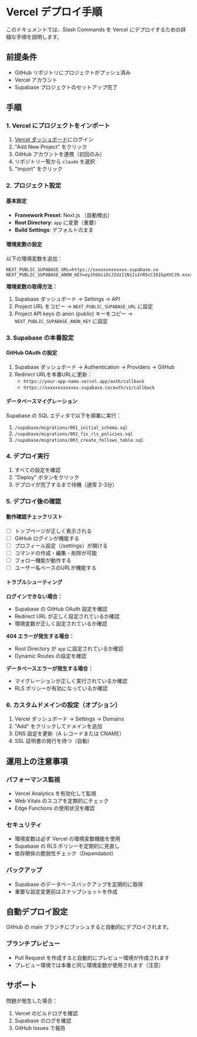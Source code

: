 # Vercel デプロイ手順

このドキュメントでは、Slash Commands を Vercel にデプロイするための詳細な手順を説明します。

## 前提条件

- GitHub リポジトリにプロジェクトがプッシュ済み
- Vercel アカウント
- Supabase プロジェクトのセットアップ完了

## 手順

### 1. Vercel にプロジェクトをインポート

1. [Vercel ダッシュボード](https://vercel.com/dashboard)にログイン
2. "Add New Project" をクリック
3. GitHub アカウントを連携（初回のみ）
4. リポジトリ一覧から `claude` を選択
5. "Import" をクリック

### 2. プロジェクト設定

#### 基本設定
- **Framework Preset**: Next.js （自動検出）
- **Root Directory**: `app` に変更（重要）
- **Build Settings**: デフォルトのまま

#### 環境変数の設定

以下の環境変数を追加：

```
NEXT_PUBLIC_SUPABASE_URL=https://xxxxxxxxxxxxx.supabase.co
NEXT_PUBLIC_SUPABASE_ANON_KEY=eyJhbGciOiJIUzI1NiIsInR5cCI6IkpXVCJ9.xxxxx
```

**環境変数の取得方法：**
1. Supabase ダッシュボード → Settings → API
2. Project URL をコピー → `NEXT_PUBLIC_SUPABASE_URL` に設定
3. Project API keys の anon (public) キーをコピー → `NEXT_PUBLIC_SUPABASE_ANON_KEY` に設定

### 3. Supabase の本番設定

#### GitHub OAuth の設定

1. Supabase ダッシュボード → Authentication → Providers → GitHub
2. Redirect URLを本番URLに更新：
   - `https://your-app-name.vercel.app/auth/callback`
   - `https://xxxxxxxxxxxxx.supabase.co/auth/v1/callback`

#### データベースマイグレーション

Supabase の SQL エディタで以下を順番に実行：

1. `/supabase/migrations/001_initial_schema.sql`
2. `/supabase/migrations/002_fix_rls_policies.sql`
3. `/supabase/migrations/003_create_follows_table.sql`

### 4. デプロイ実行

1. すべての設定を確認
2. "Deploy" ボタンをクリック
3. デプロイが完了するまで待機（通常 2-3分）

### 5. デプロイ後の確認

#### 動作確認チェックリスト

- [ ] トップページが正しく表示される
- [ ] GitHub ログインが機能する
- [ ] プロフィール設定（/settings）が開ける
- [ ] コマンドの作成・編集・削除が可能
- [ ] フォロー機能が動作する
- [ ] ユーザー名ベースのURLが機能する

#### トラブルシューティング

**ログインできない場合：**
- Supabase の GitHub OAuth 設定を確認
- Redirect URL が正しく設定されているか確認
- 環境変数が正しく設定されているか確認

**404 エラーが発生する場合：**
- Root Directory が `app` に設定されているか確認
- Dynamic Routes の設定を確認

**データベースエラーが発生する場合：**
- マイグレーションが正しく実行されているか確認
- RLS ポリシーが有効になっているか確認

### 6. カスタムドメインの設定（オプション）

1. Vercel ダッシュボード → Settings → Domains
2. "Add" をクリックしてドメインを追加
3. DNS 設定を更新（A レコードまたは CNAME）
4. SSL 証明書の発行を待つ（自動）

## 運用上の注意事項

### パフォーマンス監視

- Vercel Analytics を有効化して監視
- Web Vitals のスコアを定期的にチェック
- Edge Functions の使用状況を確認

### セキュリティ

- 環境変数は必ず Vercel の環境変数機能を使用
- Supabase の RLS ポリシーを定期的に見直し
- 依存関係の脆弱性チェック（Dependabot）

### バックアップ

- Supabase のデータベースバックアップを定期的に取得
- 重要な設定変更前はスナップショットを作成

## 自動デプロイ設定

GitHub の main ブランチにプッシュすると自動的にデプロイされます。

### ブランチプレビュー

- Pull Request を作成すると自動的にプレビュー環境が作成されます
- プレビュー環境では本番と同じ環境変数が使用されます（注意）

## サポート

問題が発生した場合：

1. Vercel のビルドログを確認
2. Supabase のログを確認
3. GitHub Issues で報告